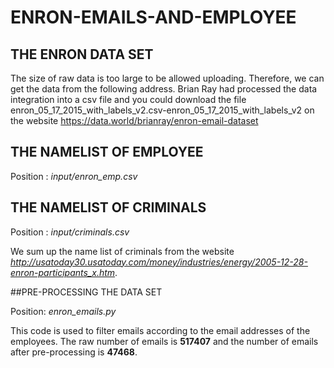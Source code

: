 # ENRON-EMAILS-AND-EMPLOYEE




## THE ENRON DATA SET

The size of raw data is too large to be allowed uploading. Therefore, we can get the data from the following address.
Brian Ray had processed the data integration into a csv file and you could download the file enron_05_17_2015_with_labels_v2.csv-enron_05_17_2015_with_labels_v2 on the website https://data.world/brianray/enron-email-dataset 

## THE NAMELIST OF EMPLOYEE

Position : *input/enron_emp.csv*

## THE NAMELIST OF CRIMINALS

Position : *input/criminals.csv*

We sum up the name list of criminals from the website *http://usatoday30.usatoday.com/money/industries/energy/2005-12-28-enron-participants_x.htm*. 

##PRE-PROCESSING THE DATA SET

Position: *enron_emails.py* 

This code is used to filter emails according to the email addresses of the employees.
The raw number of emails is **517407** and the number of emails after pre-processing is **47468**.
